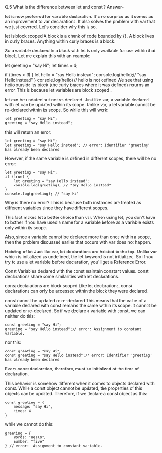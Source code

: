 Q.5 What is the difference between let and const ?
Answer-

let is now preferred for variable declaration. It's no surprise as it comes as an improvement to var declarations. It also solves the problem with var that we just covered. Let's consider why this is so.

let is block scoped
A block is a chunk of code bounded by {}. A block lives in curly braces. Anything within curly braces is a block.

So a variable declared in a block with let  is only available for use within that block. Let me explain this with an example:

   let greeting = "say Hi";
   let times = 4;

   if (times > 3) {
        let hello = "say Hello instead";
        console.log(hello);// "say Hello instead"
    }
   console.log(hello) // hello is not defined
We see that using hello outside its block (the curly braces where it was defined) returns an error. This is because let variables are block scoped .

let can be updated but not re-declared.
Just like var,  a variable declared with let can be updated within its scope. Unlike var, a let variable cannot be re-declared within its scope. So while this will work:

    let greeting = "say Hi";
    greeting = "say Hello instead";
this will return an error:

    let greeting = "say Hi";
    let greeting = "say Hello instead"; // error: Identifier 'greeting' has already been declared
However, if the same variable is defined in different scopes, there will be no error:

    let greeting = "say Hi";
    if (true) {
        let greeting = "say Hello instead";
        console.log(greeting); // "say Hello instead"
    }
    console.log(greeting); // "say Hi"
Why is there no error? This is because both instances are treated as different variables since they have different scopes.

This fact makes let a better choice than var. When using let, you don't have to bother if you have used a name for a variable before as a variable exists only within its scope.

Also, since a variable cannot be declared more than once within a scope, then the problem discussed earlier that occurs with var does not happen.

Hoisting of let
Just like  var, let declarations are hoisted to the top. Unlike var which is initialized as undefined, the let keyword is not initialized. So if you try to use a let variable before declaration, you'll get a Reference Error.

Const
Variables declared with the const maintain constant values. const declarations share some similarities with let declarations.

const declarations are block scoped
Like let declarations, const declarations can only be accessed within the block they were declared.

const cannot be updated or re-declared
This means that the value of a variable declared with const remains the same within its scope. It cannot be updated or re-declared. So if we declare a variable with const, we can neither do this:

    const greeting = "say Hi";
    greeting = "say Hello instead";// error: Assignment to constant variable. 
nor this:

    const greeting = "say Hi";
    const greeting = "say Hello instead";// error: Identifier 'greeting' has already been declared
Every const declaration, therefore, must be initialized at the time of declaration.

This behavior is somehow different when it comes to objects declared with const. While a const object cannot be updated, the properties of this objects can be updated. Therefore, if we declare a const object as this:

    const greeting = {
        message: "say Hi",
        times: 4
    }
while we cannot do this:

    greeting = {
        words: "Hello",
        number: "five"
    } // error:  Assignment to constant variable.